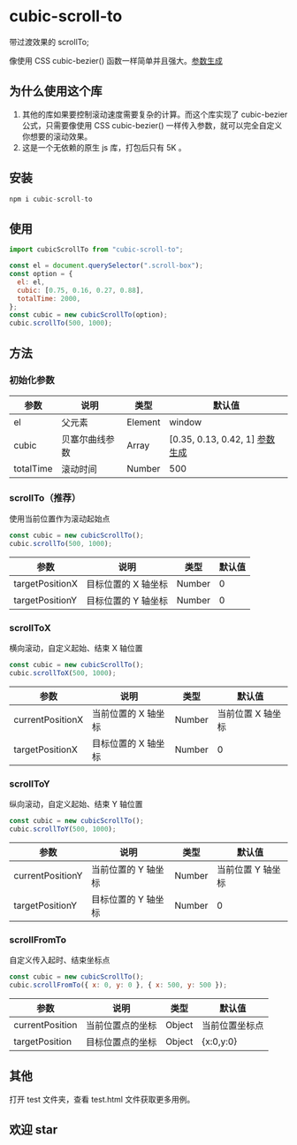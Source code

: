 # cubic-scroll-to

带过渡效果的 scrollTo;

像使用 CSS cubic-bezier() 函数一样简单并且强大。[参数生成](https://cubic-bezier.com/#.17,.67,.83,.67)

## 为什么使用这个库

1. 其他的库如果要控制滚动速度需要复杂的计算。而这个库实现了 cubic-bezier 公式，只需要像使用 CSS cubic-bezier() 一样传入参数，就可以完全自定义你想要的滚动效果。
2. 这是一个无依赖的原生 js 库，打包后只有 5K 。

## 安装

```js
npm i cubic-scroll-to
```

## 使用

```js
import cubicScrollTo from "cubic-scroll-to";

const el = document.querySelector(".scroll-box");
const option = {
  el: el,
  cubic: [0.75, 0.16, 0.27, 0.88],
  totalTime: 2000,
};
const cubic = new cubicScrollTo(option);
cubic.scrollTo(500, 1000);
```

## 方法

### 初始化参数

| 参数      | 说明           | 类型    | 默认值                                                                      |
| --------- | -------------- | ------- | --------------------------------------------------------------------------- |
| el        | 父元素         | Element | window                                                                      |
| cubic     | 贝塞尔曲线参数 | Array   | [0.35, 0.13, 0.42, 1] [参数生成](https://cubic-bezier.com/#.17,.67,.83,.67) |
| totalTime | 滚动时间       | Number  | 500                                                                         |

### scrollTo（推荐）

使用当前位置作为滚动起始点

```js
const cubic = new cubicScrollTo();
cubic.scrollTo(500, 1000);
```

| 参数            | 说明                | 类型   | 默认值 |
| --------------- | ------------------- | ------ | ------ |
| targetPositionX | 目标位置的 X 轴坐标 | Number | 0      |
| targetPositionY | 目标位置的 Y 轴坐标 | Number | 0      |

### scrollToX

横向滚动，自定义起始、结束 X 轴位置

```js
const cubic = new cubicScrollTo();
cubic.scrollToX(500, 1000);
```

| 参数             | 说明                | 类型   | 默认值            |
| ---------------- | ------------------- | ------ | ----------------- |
| currentPositionX | 当前位置的 X 轴坐标 | Number | 当前位置 X 轴坐标 |
| targetPositionX  | 目标位置的 X 轴坐标 | Number | 0                 |

### scrollToY

纵向滚动，自定义起始、结束 Y 轴位置

```js
const cubic = new cubicScrollTo();
cubic.scrollToY(500, 1000);
```

| 参数             | 说明                | 类型   | 默认值            |
| ---------------- | ------------------- | ------ | ----------------- |
| currentPositionY | 当前位置的 Y 轴坐标 | Number | 当前位置 Y 轴坐标 |
| targetPositionY  | 目标位置的 Y 轴坐标 | Number | 0                 |

### scrollFromTo

自定义传入起时、结束坐标点

```js
const cubic = new cubicScrollTo();
cubic.scrollFromTo({ x: 0, y: 0 }, { x: 500, y: 500 });
```

| 参数            | 说明             | 类型   | 默认值         |
| --------------- | ---------------- | ------ | -------------- |
| currentPosition | 当前位置点的坐标 | Object | 当前位置坐标点 |
| targetPosition  | 目标位置点的坐标 | Object | {x:0,y:0}      |

## 其他

打开 test 文件夹，查看 test.html 文件获取更多用例。

## 欢迎 star
